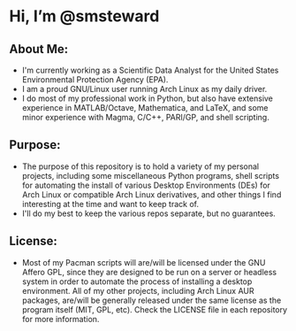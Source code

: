 # Hi, I’m @smsteward
## About Me:
   - I'm currently working as a Scientific Data Analyst for the United States Environmental Protection Agency (EPA).
   - I am a proud GNU/Linux user running Arch Linux as my daily driver.
   - I do most of my professional work in Python, but also have extensive experience in MATLAB/Octave, Mathematica,
       and LaTeX, and some minor experience with Magma, C/C++, PARI/GP, and shell scripting.

## Purpose:
   - The purpose of this repository is to hold a variety of my personal projects, including some miscellaneous Python programs, 
     shell scripts for automating the install of various Desktop Environments (DEs) for Arch Linux or compatible
     Arch Linux derivatives, and other things I find interesting at the time and want to keep track of.
   - I'll do my best to keep the various repos separate, but no guarantees.

## License:
   - Most of my Pacman scripts will are/will be licensed under the GNU Affero GPL, since they are designed to be run on a server or headless system in order to automate the process of installing a desktop environment. All of my other projects, including Arch Linux AUR packages, are/will be generally released under the same license as the program itself (MIT, GPL, etc). Check the LICENSE file in each repository for more information.
